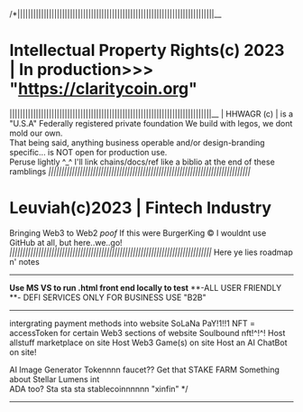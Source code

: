 /*|||||||||||||||||||||||||||||||||||||||||||||||||||||||||||||||||||||||||||__
# Intellectual Property Rights(c) 2023 | In production>>> "https://claritycoin.org"
|||||||||||||||||||||||||||||||||||||||||||||||||||||||||||||||||||||||||||||__
| HHWAGR (c) | is a "U.S.A" Federally registered private foundation
We build with legos, we dont mold our own.  
That being said, anything business operable and/or design-branding specific...
is NOT open for production use.  
Peruse lightly ^_^ 
I'll link chains/docs/ref like a biblio at the end of these ramblings
_|||||||||||||||||||||||||||||||||||||||||||||||||||||||||||||||||||||||||||||_
# Leuviah(c)2023 | Fintech Industry 
Bringing Web3 to Web2
       *poof*
If this were BurgerKing &copy; I wouldnt use GitHub at all, but here..we..go!
_|||||||||||||||||||||||||||||||||||||||||||||||||||||||||||||||||||||||||||||_
Here ye lies roadmap n' notes
_______________________________________________________________________________
**Use MS VS to run .html front end locally to test**
**-ALL USER FRIENDLY **- DEFI SERVICES ONLY FOR BUSINESS USE "B2B"
_______________________________________________________________________________
  intergrating <crypto> payment methods into website
  SoLaNa PaY!1!!1 
  NFT = accessToken for certain Web3 sections of website
  Soulbound nft!^!^!
  Host allstuff marketplace on site
  Host Web3 Game(s) on site
  Host an AI ChatBot on site!

  AI Image Generator
  Tokennnn faucet??
  Get that STAKE 
  FARM
Something about Stellar Lumens int	
	ADA too? 
Sta sta sta stablecoinnnnnn "xinfin"
*/
******************************************************************************
